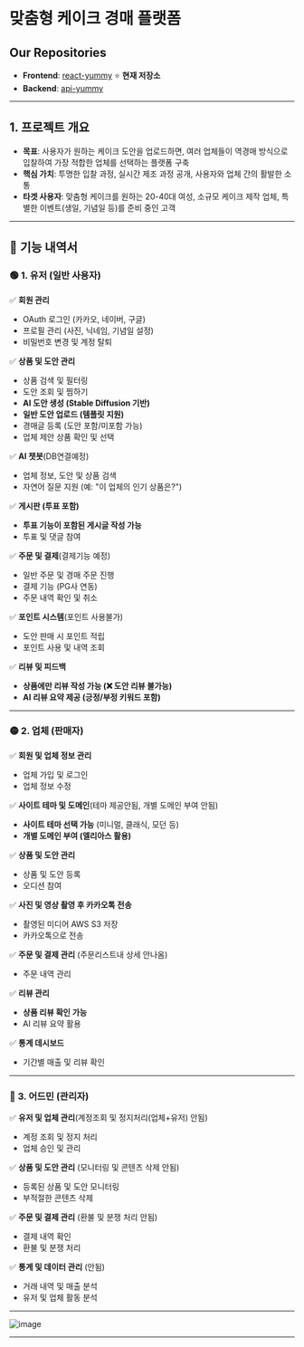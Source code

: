 # 맞춤형 케이크 경매 플랫폼

## Our Repositories
- **Frontend**: [react-yummy](https://github.com/H-JUYEONG/front-yummy) ⭐ **현재 저장소**
- **Backend**: [api-yummy](https://github.com/H-JUYEONG/back-yummy)

---

## 1. 프로젝트 개요
- **목표**: 사용자가 원하는 케이크 도안을 업로드하면, 여러 업체들이 역경매 방식으로 입찰하여 가장 적합한 업체를 선택하는 플랫폼 구축
- **핵심 가치**: 투명한 입찰 과정, 실시간 제조 과정 공개, 사용자와 업체 간의 활발한 소통
- **타겟 사용자**: 맞춤형 케이크를 원하는 20-40대 여성, 소규모 케이크 제작 업체, 특별한 이벤트(생일, 기념일 등)를 준비 중인 고객

---
## 📌 기능 내역서

### 🟢 **1. 유저 (일반 사용자)**
✅ **회원 관리**  
- OAuth 로그인 (카카오, 네이버, 구글)  
- 프로필 관리 (사진, 닉네임, 기념일 설정)  
- 비밀번호 변경 및 계정 탈퇴  

✅ **상품 및 도안 관리**  
- 상품 검색 및 필터링  
- 도안 조회 및 찜하기  
- **AI 도안 생성 (Stable Diffusion 기반)**  
- **일반 도안 업로드 (템플릿 지원)**  
- 경매글 등록 (도안 포함/미포함 가능)  
- 업체 제안 상품 확인 및 선택  

✅ **AI 챗봇**(DB연결예정)
- 업체 정보, 도안 및 상품 검색
- 자연어 질문 지원 (예: "이 업체의 인기 상품은?")  

✅ **게시판 (투표 포함)**  
- **투표 기능이 포함된 게시글 작성 가능**  
- 투표 및 댓글 참여  

✅ **주문 및 결제**(결제기능 예정)
- 일반 주문 및 경매 주문 진행  
- 결제 기능 (PG사 연동)  
- 주문 내역 확인 및 취소  

✅ **포인트 시스템**(포인트 사용불가)
- 도안 판매 시 포인트 적립  
- 포인트 사용 및 내역 조회  

✅ **리뷰 및 피드백**
- **상품에만 리뷰 작성 가능 (❌ 도안 리뷰 불가능)**  
- **AI 리뷰 요약 제공 (긍정/부정 키워드 포함)**  

---

### 🟡 **2. 업체 (판매자)**
✅ **회원 및 업체 정보 관리**  
- 업체 가입 및 로그인  
- 업체 정보 수정  

✅ **사이트 테마 및 도메인**(테마 제공안됨, 개별 도메인 부여 안됨)
- **사이트 테마 선택 가능** (미니멀, 클래식, 모던 등)  
- **개별 도메인 부여 (엘리아스 활용)**  

✅ **상품 및 도안 관리**
- 상품 및 도안 등록  
- 오디션 참여  

✅ **사진 및 영상 촬영 후 카카오톡 전송**  
- 촬영된 미디어 AWS S3 저장  
- 카카오톡으로 전송  

✅ **주문 및 결제 관리** (주문리스트내 상세 안나옴)
- 주문 내역 관리

✅ **리뷰 관리**  
- **상품 리뷰 확인 가능**  
- AI 리뷰 요약 활용

✅ **통계 데시보드** 
- 기간별 매출 및 리뷰 확인
  
---

### 🔴 **3. 어드민 (관리자)**
✅ **유저 및 업체 관리**(계정조회 및 정지처리(업체+유저) 안됨)
- 계정 조회 및 정지 처리  
- 업체 승인 및 관리 

✅ **상품 및 도안 관리**  (모니터링 및 콘텐츠 삭제 안됨)
- 등록된 상품 및 도안 모니터링  
- 부적절한 콘텐츠 삭제  

✅ **주문 및 결제 관리**  (환불 및 분쟁 처리 안됨)
- 결제 내역 확인  
- 환불 및 분쟁 처리  

✅ **통계 및 데이터 관리**  (안됨)
- 거래 내역 및 매출 분석  
- 유저 및 업체 활동 분석  

---

![image](https://github.com/user-attachments/assets/15591381-b033-4131-9694-f0f59645fe29)

---
